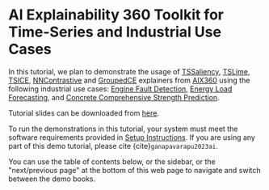 # AI Explainability 360 Toolkit for Time-Series and Industrial Use Cases


In this tutorial, we plan to demonstrate the usage of [TSSaliency](https://github.com/Trusted-AI/AIX360/blob/master/aix360/algorithms/tssaliency/tssaliency.py), [TSLime](https://github.com/Trusted-AI/AIX360/blob/master/aix360/algorithms/tslime/tslime.py), [TSICE](https://github.com/Trusted-AI/AIX360/blob/master/aix360/algorithms/tsice/tsice.py), [NNContrastive](https://github.com/Trusted-AI/AIX360/blob/master/aix360/algorithms/nncontrastive/nncontrastive.py) and [GroupedCE](https://github.com/Trusted-AI/AIX360/blob/master/aix360/algorithms/gce/gce.py) explainers from [AIX360](https://github.com/Trusted-AI/AIX360) using the following industrial use cases: [Engine Fault Detection](./engine_fault_detection.md), [Energy Load Forecasting](./energy_load_forecasting.md), and [Concrete Comprehensive Strength Prediction](./concrete_comprehensive_strength.md).

Tutorial slides can be downloaded from [here](../aix360_kdd23.pdf).

To run the demonstrations in this tutorial, your system must meet the software requirements provided in [Setup Instructions](./prerequisites.md). If you are using any part of this demo tutorial, please cite {cite}`ganapavarapu2023ai`.

You can use the table of contents below, or the sidebar, or the "next/previous page" at the bottom of this web page to navigate and switch between the demo books.

```{tableofcontents}
```



